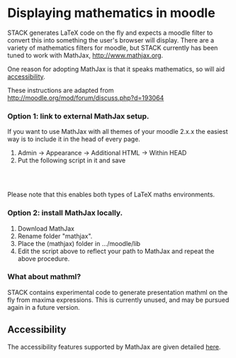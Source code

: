 # Displaying mathematics in moodle #

STACK generates LaTeX code on the fly and expects a moodle filter to convert this into something the user's browser will display.  There are a variety of mathematics filters for moodle, but STACK currently has been tuned to work with MathJax, <http://www.mathjax.org>.

One reason for adopting MathJax is that it speaks mathematics, so will aid [accessibility](../Students/Accessibility.md).

These instructions are adapted from http://moodle.org/mod/forum/discuss.php?d=193064

### Option 1: link to external MathJax setup. ###

If you want to use MathJax with all themes of your moodle 2.x.x the easiest way is to include it in the head of every page.

1. Admin -> Appearance -> Additional HTML -> Within HEAD
2. Put the following script in it and save 

<pre><script type="text/x-mathjax-config"> MathJax.Hub.Config({
        MMLorHTML: { prefer: "HTML" },
        tex2jax: {
            displayMath: [['$$', '$$'], ['\\[', '\\]']],
            inlineMath:  [['$',  '$' ], ['\\(', '\\)']]
        }
      });
</script>
<script type="text/javascript" src="http://cdn.mathjax.org/mathjax/latest/MathJax.js?config=TeX-AMS_HTML"></script></pre>

Please note that this enables both types of LaTeX maths environments.

### Option 2: install MathJax locally. ###

1. Download MathJax
2. Rename folder "mathjax".
3. Place the (mathjax) folder in .../moodle/lib
4. Edit the script above to reflect your path to MathJax and repeat the above procedure.

### What about mathml? ###

STACK contains experimental code to generate presentation mathml on the fly from maxima expressions.  This is currently unused, and may be pursued again in a future version.

## Accessibility ##

The accessibility features supported by MathJax are given detailed [here](http://www.mathjax.org/resources/articles-and-presentations/accessible-pages-with-mathjax/).

